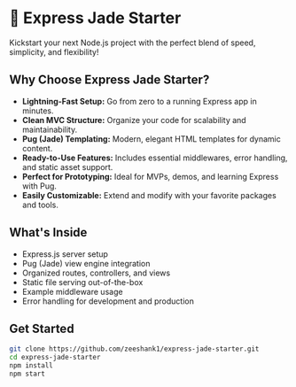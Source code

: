 
# 🚀 Express Jade Starter

Kickstart your next Node.js project with the perfect blend of speed, simplicity, and flexibility!

## Why Choose Express Jade Starter?

- **Lightning-Fast Setup:** Go from zero to a running Express app in minutes.
- **Clean MVC Structure:** Organize your code for scalability and maintainability.
- **Pug (Jade) Templating:** Modern, elegant HTML templates for dynamic content.
- **Ready-to-Use Features:** Includes essential middlewares, error handling, and static asset support.
- **Perfect for Prototyping:** Ideal for MVPs, demos, and learning Express with Pug.
- **Easily Customizable:** Extend and modify with your favorite packages and tools.

## What's Inside

- Express.js server setup
- Pug (Jade) view engine integration
- Organized routes, controllers, and views
- Static file serving out-of-the-box
- Example middleware usage
- Error handling for development and production

## Get Started

```bash
git clone https://github.com/zeeshank1/express-jade-starter.git
cd express-jade-starter
npm install
npm start
```

